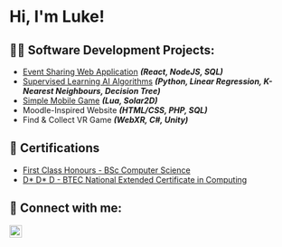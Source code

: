 <h1>Hi, I'm Luke!</h1>

<h2>👨‍💻 Software Development Projects:</h2>

  - [Event Sharing Web Application](https://github.com/lukejkellet/Event-Sharing-WebApp) <b><i>(React, NodeJS, SQL)</b></i>
  - [Supervised Learning AI Algorithms](https://github.com/lukejkellet/Supervised-Learning-Programs) <b><i>(Python, Linear Regression, K-Nearest Neighbours, Decision Tree)</b></i>
  - [Simple Mobile Game](https://github.com/lukejkellet/Simple-Lua-Program) <b><i>(Lua, Solar2D)</b></i>
  - Moodle-Inspired Website <b><i>(HTML/CSS, PHP, SQL)</b></i>
  - Find & Collect VR Game <b><i>(WebXR, C#, Unity)</b></i>


<h2>📜 Certifications</h2>

- [First Class Honours - BSc Computer Science]()
- [D* D* D - BTEC National Extended Certificate in Computing]()

<h2> 🤳 Connect with me:</h2>

[<img align="left" alt="lukejkellet | LinkedIn" width="22px" src="https://cdn.jsdelivr.net/npm/simple-icons@v3/icons/linkedin.svg" />][linkedin]

[linkedin]: https://www.linkedin.com/in/lukejkellet/

<!--
**lukejkellet/lukejkellet** is a ✨ _special_ ✨ repository because its `README.md` (this file) appears on your GitHub profile.

Here are some ideas to get you started:

- 🔭 I’m currently working on ...
- 🌱 I’m currently learning ...
- 👯 I’m looking to collaborate on ...
- 🤔 I’m looking for help with ...
- 💬 Ask me about ...
- 📫 How to reach me: ...
- 😄 Pronouns: ...
- ⚡ Fun fact: ...
-->

